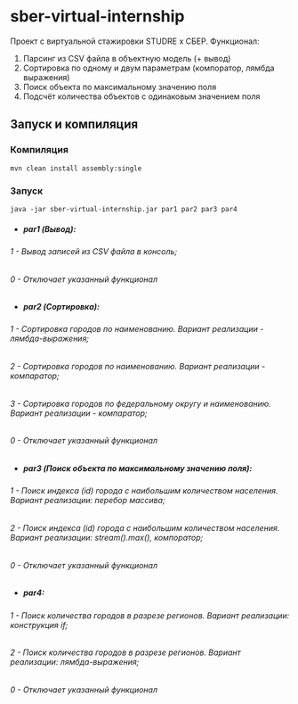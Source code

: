 # sber-virtual-internship
Проект с виртуальной стажировки STUDRE x СБЕР. Функционал:
1. Парсинг из CSV файла в объектную модель (+ вывод)
2. Сортировка по одному и двум параметрам (компоратор, лямбда выражения)
3. Поиск объекта по максимальному значению поля
4. Подсчёт количества объектов с одинаковым значением поля

## Запуск и компиляция
###  Компиляция
```
mvn clean install assembly:single
```

### Запуск
```
java -jar sber-virtual-internship.jar par1 par2 par3 par4
```
+ ##### par1 (Вывод):
###### 1 - Вывод записей из CSV файла в консоль;
###### 0 - Отключает указанный функционал

+ ##### par2 (Сортировка):
###### 1 - Сортировка городов по наименованию. Вариант реализации - лямбда-выражения;
###### 2 - Сортировка городов по наименованию. Вариант реализации - компаратор;
###### 3 - Сортировка городов по федеральному округу и наименованию. Вариант реализации - компаратор;
###### 0 - Отключает указанный функционал

+ ##### par3 (Поиск объекта по максимальному значению поля):
###### 1 - Поиск индекса (id) города с наибольшим количеством населения. Вариант реализации: перебор массива;
###### 2 - Поиск индекса (id) города с наибольшим количеством населения. Вариант реализации: stream().max(), компоратор;
###### 0 - Отключает указанный функционал

+ ##### par4:
###### 1 - Поиск количества городов в разрезе регионов. Вариант реализации: конструкция if;
###### 2 - Поиск количества городов в разрезе регионов. Вариант реализации: лямбда-выражения;
###### 0 - Отключает указанный функционал



